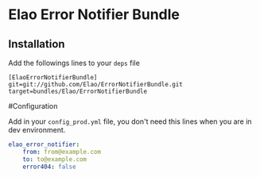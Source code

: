 # Elao Error Notifier Bundle

## Installation

Add the followings lines to your `deps` file

    [ElaoErrorNotifierBundle]
    git=git://github.com/Elao/ErrorNotifierBundle.git
    target=bundles/Elao/ErrorNotifierBundle

#Configuration

Add in your `config_prod.yml` file, you don't need this lines when you are in dev environment.

```yml
elao_error_notifier:
    from: from@example.com
    to: to@example.com
    error404: false
```